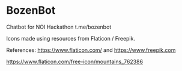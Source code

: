 # BozenBot
 Chatbot for NOI Hackathon
 t.me/bozenbot

 Icons made using resources from Flaticon / Freepik. 
 
 References: https://www.flaticon.com/ and https://www.freepik.com
 
 https://www.flaticon.com/free-icon/mountains_762386
